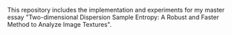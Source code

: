 This repository includes the implementation and experiments for my master essay "Two-dimensional Dispersion Sample Entropy: A Robust and Faster Method to Analyze Image Textures".
